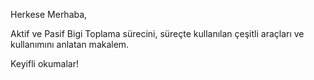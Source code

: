 Herkese Merhaba,

Aktif ve Pasif Bigi Toplama sürecini, süreçte kullanılan çeşitli araçları ve kullanımını anlatan makalem. 

Keyifli okumalar!
